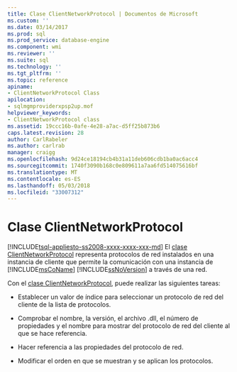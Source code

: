 ```yaml
---
title: Clase ClientNetworkProtocol | Documentos de Microsoft
ms.custom: ''
ms.date: 03/14/2017
ms.prod: sql
ms.prod_service: database-engine
ms.component: wmi
ms.reviewer: ''
ms.suite: sql
ms.technology: ''
ms.tgt_pltfrm: ''
ms.topic: reference
apiname:
- ClientNetworkProtocol Class
apilocation:
- sqlmgmproviderxpsp2up.mof
helpviewer_keywords:
- ClientNetworkProtocol class
ms.assetid: 19ccc16b-0afe-4e28-a7ac-d5ff25b873b6
caps.latest.revision: 28
author: CarlRabeler
ms.author: carlrab
manager: craigg
ms.openlocfilehash: 9d24ce18194cb4b31a11deb606cdb1ba0ac6acc4
ms.sourcegitcommit: 1740f3090b168c0e809611a7aa6fd514075616bf
ms.translationtype: MT
ms.contentlocale: es-ES
ms.lasthandoff: 05/03/2018
ms.locfileid: "33007312"
---
```

# <a name="clientnetworkprotocol-class"></a>Clase ClientNetworkProtocol
[!INCLUDE[tsql-appliesto-ss2008-xxxx-xxxx-xxx-md](../../../includes/tsql-appliesto-ss2008-xxxx-xxxx-xxx-md.md)]
  El [clase ClientNetworkProtocol](../../../relational-databases/wmi-provider-configuration-classes/clientnetworkprotocol-class/clientnetworkprotocol-class.md) representa protocolos de red instalados en una instancia de cliente que permite la comunicación con una instancia de [!INCLUDE[msCoName](../../../includes/msconame-md.md)] [!INCLUDE[ssNoVersion](../../../includes/ssnoversion-md.md)] a través de una red.  
  
 Con el [clase ClientNetworkProtocol](../../../relational-databases/wmi-provider-configuration-classes/clientnetworkprotocol-class/clientnetworkprotocol-class.md), puede realizar las siguientes tareas:  
  
-   Establecer un valor de índice para seleccionar un protocolo de red del cliente de la lista de protocolos.  
  
-   Comprobar el nombre, la versión, el archivo .dll, el número de propiedades y el nombre para mostrar del protocolo de red del cliente al que se hace referencia.  
  
-   Hacer referencia a las propiedades del protocolo de red.  
  
-   Modificar el orden en que se muestran y se aplican los protocolos.  
  
  
